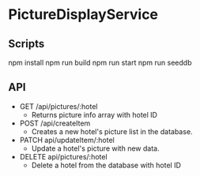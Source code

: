 # PictureDisplayService

## Scripts
npm install
npm run build
npm run start
npm run seeddb

## API

- GET /api/pictures/:hotel
  - Returns picture info array with hotel ID
- POST /api/createItem
  - Creates a new hotel's picture list in the database.
- PATCH api/updateItem/:hotel
  - Update a hotel's picture with new data.
- DELETE api/pictures/:hotel
  - Delete a hotel from the database with hotel ID
